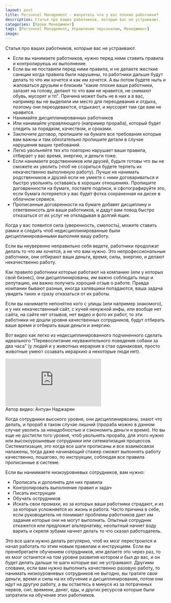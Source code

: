 ```yaml
---
layout: post
title: Personnel Management - жалуетесь что у вас плохие работники?
description: Статья про ваших работников, которые вас не устраивают.
categories: [Уроки Менеджмент]
tags: [Personnel Management, Управление персоналом, Менеджмент]
image:
---
```

Статья про ваших работников, которые вас не устраивают.
<ul>
<li>
Если вы нанимаете работников, нужно перед ними ставить правила и контролируешь их выполнение.
</li><li>
Если вы не поставили перед ними правила, и не делаете жесткие санкции когда правила были нарушены, то работники дальше будут делать то что им хочется и как им хочется. А вы потом будете ныть и жаловаться друзьям и близким "какие плохие ваши работники, залазят на голову, делают то что вам не нравится, не снимают обувь, мусорят и тп". Причина может быть не в них а в вас, например вы не выделили им место для переодевания и отдыха, поэтому они переодеваются, отдыхают, и муссорят там где вам не нравится.
</li><li>
Нанимайте дисциплинированных работников
</li><li>
Или нанимайте управляющего (например прораба), который будет следить за порядком, качеством, и сроками.
</li><li>
Заключите договор, пропишите на бумаге все требования которые вам важны и там обязтательно пропишите детали в случае нарушения ваших требований.
</li><li>
Легко увольняйте тех кто повторно нарушает ваши правила, отбирает у вас время, энергию, и деньги тоже.
</li><li>
Если нанимаете родственников или друзей, будьте готовы что вы не сможете их уволить (чтоб не ссориться будете терпеть их некачественно выполненую работу). Лучше не нанимать родственников и друзей если не умеете с ними договариваться и быстро увольнять оставаясь в хороших отношениях. Пропишите договренности на бумаге, поставте подписи, и сфотографируйте это, если бумага потеряется у вас будет фотка сохраненная на диске в облачном сервисе.
</li><li>
Прописанные договренности на бумаге добавят дисциплину и ответвеннсоть для ваши работников, и дадут вам повод быстро отказаться от их услуг не откладывая в долгий ящик.
</li>
</ul>

Когда у вас появится сила (уверенность, смелость), можете ставить рамки и следить чтоб недисциплинированные были дисциплинированными выполняя вашу работу. 

Если вы неуверенно неправильно себя ведете, работники продолжат делать то что им хочется, а не что вам нужно. Это непрофессиональные работники, они отбирают ваши деньги, время, силы, энергию, и делают некачественно работу.

Как правило работники которые работают на компанию (или у которых свой бизнес), они дисциплинированы, им важно соблюдать лицо и репутацию, им важно получить хороший отзыв о работе. Правда компании бывают разные, иногда халявшики попадаются, ваша задача увидеть таких и сразу отказаться от их работы.

Если вы нанимаете непонятно кого с улицы (или например знакомого), и у них некачественный сайт, с кучей ненужной инфы, или вообще нет сайта, на сайте нет отзывов, нет видео и фото их работ, то эти работники не дошли уровня качественных сотрудников, будут отбирать ваше время и отбирать ваши деньги и энергию. 

Вот видео как легко из недесциплинированного подчиненного сделать идеального "Перевоспитание неуважительного поведения собаки за два часа" (у людей и у животных иерархия в стае одинаковая, просто животные умеют созавать иерархию а некоторые люди нет).

<div class="yt-video-container-1">
    <iframe src="https://www.youtube.com/embed/qpT_ywHvcNQ?rel=0" frameborder="0" allowfullscreen></iframe>
</div>
Автор видео: Антуан Наджарян


Когда сотрудники высокого уровня, они дисциплинирвоаны, знают что делать, и прораб в таком случае лишний (прораба можно в данном случае уволить за ненадобностью и сэкономить деньги и время). Но вы еще не достигли того уровня, чтоб увольнять прораба, для этого нужно или высокоуроыневые сотрудники или ситематизация процессов. Систематизация, это когда все шаги прописаны и все взаимосвязи налажены, тогда даже начинающий стажер сможет выпоннять работу качественно, пошагово, по инструкции, соблюдая все правила прописанные в системе.

Если вы наниимаете низкоуровневых сотрудников, вам нужно:
<ul>
<li>
Прописать и дополнять для них правила
</li><li>
Контролировать выполнение правил и задач
</li><li>
Писать инструкции
</li><li>
Обучать острудников
</li><li>
Искать свои промахи, из за которых ваши работники страдают, и из за которых усложняется их жизнь и работа. Часто причина в себе, если руководитель не понимает проблемы работников дает им задания которые они не могут выполнить. Опытный сотрудник откажется или предложит альтернативу, неопытный начнет воду варить и скрепя зубами начнет делать то что сказал работодатель.
</li>
</ul>
Это все шаги нужно делать регулярно, чтоб их мозг перестроился и начал работать по этим новым правилам и инструкциям. Если вы пренебрегаете обучением сотрудников, или делаете это через раз, то их мозг останется на том уровне развития котором и был до вас, и он будет делать дальше те шаги которые вас не устраивают. Другими словами, если вам нужно выполнить качественно разовую работу, то нанимать низкоуровневых сотрудников не выгодно, вы тратите свои деньги, время и силы на их обучение и дисциплинирование, потом они идут на другую работу, а вы остаетесь в минусе из за потраченых нервов, сил, времени, денег, еды, и других ресурсов которые были затратили на обучение этих работников.
